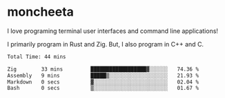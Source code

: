 # moncheeta

I love programing terminal user interfaces and command line applications!

I primarily program in Rust and Zig. But, I also program in C++ and C.

<!--START_SECTION:waka-->

```txt
Total Time: 44 mins

Zig        33 mins         ██████████████████▓░░░░░░   74.36 %
Assembly   9 mins          █████▒░░░░░░░░░░░░░░░░░░░   21.93 %
Markdown   0 secs          ▓░░░░░░░░░░░░░░░░░░░░░░░░   02.04 %
Bash       0 secs          ▒░░░░░░░░░░░░░░░░░░░░░░░░   01.67 %
```

<!--END_SECTION:waka-->
